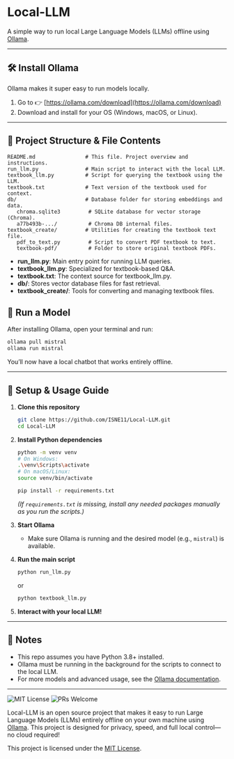 # Local-LLM
A simple way to run local Large Language Models (LLMs) offline using [Ollama](https://ollama.com/).

---
## 🛠️ Install Ollama

Ollama makes it super easy to run models locally.

1. Go to 👉 [https://ollama.com/download](https://ollama.com/download)
2. Download and install for your OS (Windows, macOS, or Linux).


---

## 📁 Project Structure & File Contents

```
README.md                # This file. Project overview and instructions.
run_llm.py               # Main script to interact with the local LLM.
textbook_llm.py          # Script for querying the textbook using the LLM.
textbook.txt             # Text version of the textbook used for context.
db/                      # Database folder for storing embeddings and data.
   chroma.sqlite3         # SQLite database for vector storage (Chroma).
   a77b493b-.../          # Chroma DB internal files.
textbook_create/         # Utilities for creating the textbook text file.
   pdf_to_text.py         # Script to convert PDF textbook to text.
   textbook-pdf/          # Folder to store original textbook PDFs.
```

- **run_llm.py**: Main entry point for running LLM queries.
- **textbook_llm.py**: Specialized for textbook-based Q&A.
- **textbook.txt**: The context source for textbook_llm.py.
- **db/**: Stores vector database files for fast retrieval.
- **textbook_create/**: Tools for converting and managing textbook files.


## 🧠 Run a Model

After installing Ollama, open your terminal and run:

```sh
ollama pull mistral
ollama run mistral
```

You’ll now have a local chatbot that works entirely offline.

---

## 🚀 Setup & Usage Guide

1. **Clone this repository**
   ```sh
   git clone https://github.com/ISNE11/Local-LLM.git
   cd Local-LLM
   ```

3. **Install Python dependencies**

   ```sh
   python -m venv venv
   # On Windows:
   .\venv\Scripts\activate
   # On macOS/Linux:
   source venv/bin/activate
   ```
   ```sh
   pip install -r requirements.txt
   ```
   *(If `requirements.txt` is missing, install any needed packages manually as you run the scripts.)*

4. **Start Ollama**
   - Make sure Ollama is running and the desired model (e.g., `mistral`) is available.

5. **Run the main script**
   ```sh
   python run_llm.py
   ```
   or
   ```sh
   python textbook_llm.py
   ```

6. **Interact with your local LLM!**

---

## 📄 Notes
- This repo assumes you have Python 3.8+ installed.
- Ollama must be running in the background for the scripts to connect to the local LLM.
- For more models and advanced usage, see the [Ollama documentation](https://ollama.com/library).

---
![MIT License](https://img.shields.io/badge/License-MIT-green.svg)
![PRs Welcome](https://img.shields.io/badge/PRs-welcome-brightgreen.svg)

Local-LLM is an open source project that makes it easy to run Large Language Models (LLMs) entirely offline on your own machine using [Ollama](https://ollama.com/). This project is designed for privacy, speed, and full local control—no cloud required!

This project is licensed under the [MIT License](./LICENSE).